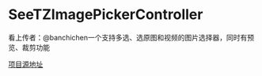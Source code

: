 # SeeTZImagePickerController

看上传者：@banchichen一个支持多选、选原图和视频的图片选择器，同时有预览、裁剪功能

[项目源地址](https://github.com/banchichen/TZImagePickerController)

